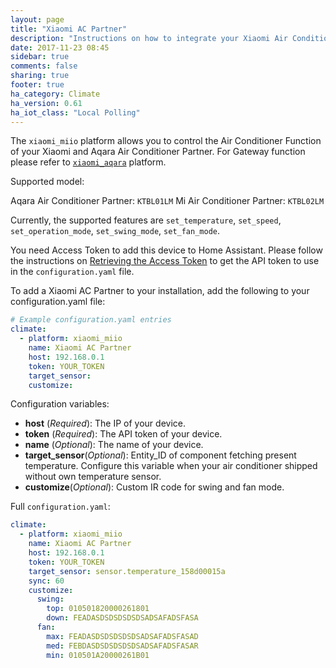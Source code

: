 ```yaml
---
layout: page
title: "Xiaomi AC Partner"
description: "Instructions on how to integrate your Xiaomi Air Conditioner Partner within Home Assistant."
date: 2017-11-23 08:45
sidebar: true
comments: false
sharing: true
footer: true
ha_category: Climate
ha_version: 0.61
ha_iot_class: "Local Polling"
---
```


The `xiaomi_miio` platform allows you to control the  Air Conditioner Function of your Xiaomi and Aqara Air Conditioner Partner. For Gateway function please refer to [`xiaomi_aqara`](/components/xiaomi_aqara) platform.

Supported model:

Aqara Air Conditioner Partner: `KTBL01LM`
Mi Air Conditioner Partner: `KTBL02LM`

Currently, the supported features are `set_temperature`, `set_speed`, `set_operation_mode`, `set_swing_mode`, `set_fan_mode`.

You need Access Token to add this device to Home Assistant. Please follow the instructions on [Retrieving the Access Token](/components/vacuum.xiaomi_miio/#retrieving-the-access-token) to get the API token to use in the `configuration.yaml` file.

To add a Xiaomi AC Partner to your installation, add the following to your configuration.yaml file:

```yaml
# Example configuration.yaml entries
climate:
  - platform: xiaomi_miio
    name: Xiaomi AC Partner
    host: 192.168.0.1
    token: YOUR_TOKEN
    target_sensor: 
    customize:
```

Configuration variables:
- **host** (*Required*): The IP of your device.
- **token** (*Required*): The API token of your device.
- **name** (*Optional*): The name of your device.
- **target_sensor**(*Optional*): Entity_ID of component fetching present temperature. Configure this variable when your air conditioner shipped without own temperature sensor. 
- **customize**(*Optional*): Custom IR code for swing and fan mode.

Full `configuration.yaml`:

```yaml
climate:
  - platform: xiaomi_miio
    name: Xiaomi AC Partner
    host: 192.168.0.1
    token: YOUR_TOKEN
    target_sensor: sensor.temperature_158d00015a
    sync: 60
    customize:
      swing:
        top: 010501820000261801
        down: FEADASDSDSDSDSDSADSAFADSFASA
      fan:
        max: FEADASDSDSDSDSDSADSAFADSFASAD
        med: FEBDASDSDSDSDSDSADSAFADSFASAR
        min: 010501A20000261B01
```



